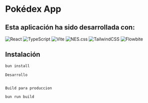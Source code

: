 # Pokédex App

## Esta aplicación ha sido desarrollada con:

![React](https://img.shields.io/badge/React-20232A?style=for-the-badge&logo=react&logoColor=61DAFB)
![TypeScript](https://img.shields.io/badge/TypeScript-007ACC?style=for-the-badge&logo=typescript&logoColor=white)
![Vite](https://img.shields.io/badge/Vite-646CFF?style=for-the-badge&logo=vite&logoColor=white)
![NES.css](https://img.shields.io/badge/NES.css-000000?style=for-the-badge&logo=nintendo&logoColor=white)
![TailwindCSS](https://img.shields.io/badge/Tailwind_CSS-38B2AC?style=for-the-badge&logo=tailwind-css&logoColor=white)
![Flowbite](https://img.shields.io/badge/Flowbite-1A1A1A?style=for-the-badge&logo=flowbite&logoColor=white)

## Instalación

```bash
bun install

Desarrollo


Build para produccion

bun run build

```